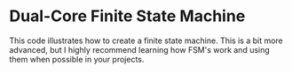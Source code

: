 # Dual-Core Finite State Machine

This code illustrates how to create a finite state machine. This is a bit more advanced, but I highly recommend learning how FSM's work and using them when possible in your projects.
